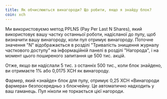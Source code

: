 ```yaml
---
title: Як обчислюються винагороди? Що робити, якщо я знайду блок?
coin: xch
---
```


Ми використовуємо метод PPLNS (Pay Per Last N Shares), який використовує вашу частку останньої роботи, надісланої до пулу, щоб визначити вашу винагороду, коли пул отримує винагороду. Поточне значення "N" відображається в розділі "Тривалість знищення журналу часткового доступу" на інформаційній панелі в розділі "Нагорода", і на момент цього поширеного запитання це 500 тис. акцій.

Отже, якщо ви надіслали 5 тис. з останніх 500 тис., коли блок знайдено, ви отримаєте 1% або 0,0175 XCH як винагороду.

Фармер, який «знайде» блок для пулу, отримує 0,25 XCH «Винагороди фармера» безпосередньо з блокчейну. Це автоматично надходить у ваш гаманець. Пул ніколи не торкається цієї нагороди.
